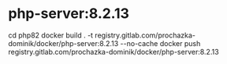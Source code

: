 # php-server:8.2.13
cd php82
docker build . -t registry.gitlab.com/prochazka-dominik/docker/php-server:8.2.13 --no-cache
docker push registry.gitlab.com/prochazka-dominik/docker/php-server:8.2.13
